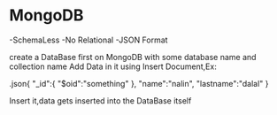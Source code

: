 # MongoDB
-SchemaLess
-No Relational
-JSON Format

create a DataBase first on MongoDB with some database name and collection name
Add Data in it using Insert Document,Ex:

.json{
    "_id":{
        "$oid":"something"
    },
    "name":"nalin",
    "lastname":"dalal"
}

Insert it,data gets inserted into the DataBase itself